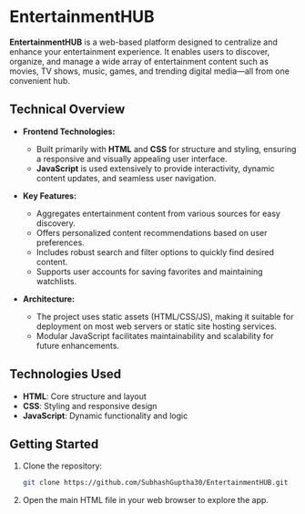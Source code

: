 # EntertainmentHUB

**EntertainmentHUB** is a web-based platform designed to centralize and enhance your entertainment experience. It enables users to discover, organize, and manage a wide array of entertainment content such as movies, TV shows, music, games, and trending digital media—all from one convenient hub.

## Technical Overview

- **Frontend Technologies:**  
  - Built primarily with **HTML** and **CSS** for structure and styling, ensuring a responsive and visually appealing user interface.
  - **JavaScript** is used extensively to provide interactivity, dynamic content updates, and seamless user navigation.

- **Key Features:**  
  - Aggregates entertainment content from various sources for easy discovery.
  - Offers personalized content recommendations based on user preferences.
  - Includes robust search and filter options to quickly find desired content.
  - Supports user accounts for saving favorites and maintaining watchlists.

- **Architecture:**  
  - The project uses static assets (HTML/CSS/JS), making it suitable for deployment on most web servers or static site hosting services.
  - Modular JavaScript facilitates maintainability and scalability for future enhancements.

## Technologies Used

- **HTML**: Core structure and layout 
- **CSS**: Styling and responsive design 
- **JavaScript**: Dynamic functionality and logic 

## Getting Started

1. Clone the repository:
   ```bash
   git clone https://github.com/SubhashGuptha30/EntertainmentHUB.git
   ```
2. Open the main HTML file in your web browser to explore the app.
